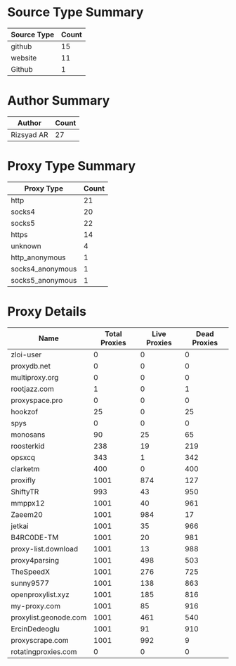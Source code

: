 # Source Type Summary

| Source Type | Count |
|-------------|-------|
| github | 15 |
| website | 11 |
| Github | 1 |


# Author Summary

| Author | Count |
|--------|-------|
| Rizsyad AR | 27 |


# Proxy Type Summary

| Proxy Type | Count |
|------------|-------|
| http | 21 |
| socks4 | 20 |
| socks5 | 22 |
| https | 14 |
| unknown | 4 |
| http_anonymous | 1 |
| socks4_anonymous | 1 |
| socks5_anonymous | 1 |


# Proxy Details

| Name | Total Proxies | Live Proxies | Dead Proxies |
|------|---------------|--------------|---------------|
| zloi-user | 0 | 0 | 0 |
| proxydb.net | 0 | 0 | 0 |
| multiproxy.org | 0 | 0 | 0 |
| rootjazz.com | 1 | 0 | 1 |
| proxyspace.pro | 0 | 0 | 0 |
| hookzof | 25 | 0 | 25 |
| spys | 0 | 0 | 0 |
| monosans | 90 | 25 | 65 |
| roosterkid | 238 | 19 | 219 |
| opsxcq | 343 | 1 | 342 |
| clarketm | 400 | 0 | 400 |
| proxifly | 1001 | 874 | 127 |
| ShiftyTR | 993 | 43 | 950 |
| mmppx12 | 1001 | 40 | 961 |
| Zaeem20 | 1001 | 984 | 17 |
| jetkai | 1001 | 35 | 966 |
| B4RC0DE-TM | 1001 | 20 | 981 |
| proxy-list.download | 1001 | 13 | 988 |
| proxy4parsing | 1001 | 498 | 503 |
| TheSpeedX | 1001 | 276 | 725 |
| sunny9577 | 1001 | 138 | 863 |
| openproxylist.xyz | 1001 | 185 | 816 |
| my-proxy.com | 1001 | 85 | 916 |
| proxylist.geonode.com | 1001 | 461 | 540 |
| ErcinDedeoglu | 1001 | 91 | 910 |
| proxyscrape.com | 1001 | 992 | 9 |
| rotatingproxies.com | 0 | 0 | 0 |
